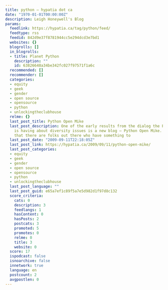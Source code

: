 ```yaml
---
title: python – hypatia dot ca
date: "1970-01-01T00:00:00Z"
description: Leigh Honeywell's Blog
params:
  feedlink: https://hypatia.ca/tag/python/feed/
  feedtype: rss
  feedid: 842d9e37f8781944cc5e294dcd3e7bd1
  websites: {}
  blogrolls: []
  in_blogrolls:
  - title: Planet Python
    description: ""
    id: 63826648a34be342fc027f97571f1a6c
  recommended: []
  recommender: []
  categories:
  - equity
  - geek
  - gender
  - open source
  - opensource
  - python
  - unlockingtheclubhouse
  relme: {}
  last_post_title: Python Open Mike
  last_post_description: One of the early results from the dialog the Python community
    is having about diversity issues is a new blog – Python Open Mike.  The idea is
    that there are folks out there who have something to
  last_post_date: "2009-09-11T22:18:05Z"
  last_post_link: https://hypatia.ca/2009/09/11/python-open-mike/
  last_post_categories:
  - equity
  - geek
  - gender
  - open source
  - opensource
  - python
  - unlockingtheclubhouse
  last_post_language: ""
  last_post_guid: e65a7ef1c89f5a7e5d982d1f97d8c132
  score_criteria:
    cats: 0
    description: 3
    feedlangs: 1
    hasContent: 0
    hasPosts: 2
    postcats: 3
    promoted: 5
    promotes: 0
    relme: 0
    title: 3
    website: 0
  score: 17
  ispodcast: false
  isnoarchive: false
  innetwork: true
  language: en
  postcount: 2
  avgpostlen: 0
---
```

